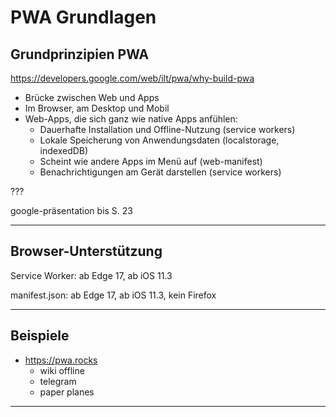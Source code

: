 # PWA Grundlagen

<!-- https://developers.google.com/web/ilt/pwa/ -->

## Grundprinzipien PWA

https://developers.google.com/web/ilt/pwa/why-build-pwa

- Brücke zwischen Web und Apps
- Im Browser, am Desktop und Mobil
- Web-Apps, die sich ganz wie native Apps anfühlen:
  - Dauerhafte Installation und Offline-Nutzung (service workers)
  - Lokale Speicherung von Anwendungsdaten (localstorage, indexedDB)
  - Scheint wie andere Apps im Menü auf (web-manifest)
  - Benachrichtigungen am Gerät darstellen (service workers)

???

google-präsentation bis S. 23

---

## Browser-Unterstützung

Service Worker: ab Edge 17, ab iOS 11.3

manifest.json: ab Edge 17, ab iOS 11.3, kein Firefox

---

## Beispiele

- https://pwa.rocks
  - wiki offline
  - telegram
  - paper planes

---
